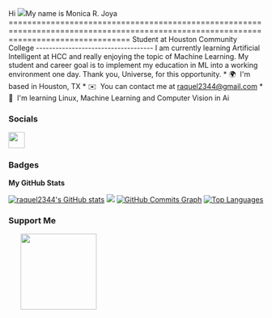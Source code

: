 Hi ![](https://user-images.githubusercontent.com/18350557/176309783-0785949b-9127-417c-8b55-ab5a4333674e.gif)My name is Monica R. Joya ======================================================================================================================================  Student at Houston Community College ------------------------------------  I am currently learning Artificial Intelligent at HCC and really enjoying the topic of Machine Learning. My student and career goal is to implement my education in ML into a working environment one day. Thank you, Universe, for this opportunity.  * 🌍  I'm based in Houston, TX * ✉️  You can contact me at [raquel2344@gmail.com](mailto:raquel2344@gmail.com) * 🧠  I'm learning Linux, Machine Learning and Computer Vision in Ai

 ### Socials  <p align="left"> <a href="https://www.github.com/raquel2344" target="_blank" rel="noreferrer"> <picture> <source media="(prefers-color-scheme: dark)" srcset="https://raw.githubusercontent.com/danielcranney/readme-generator/main/public/icons/socials/github-dark.svg" /> <source media="(prefers-color-scheme: light)" srcset="https://raw.githubusercontent.com/danielcranney/readme-generator/main/public/icons/socials/github.svg" /> <img src="https://raw.githubusercontent.com/danielcranney/readme-generator/main/public/icons/socials/github.svg" width="32" height="32" /> </picture> </a></p>
### Badges

<b>My GitHub Stats</b>

<a href="http://www.github.com/raquel2344"><img src="https://github-readme-stats.vercel.app/api?username=raquel2344&show_icons=true&hide=&count_private=true&title_color=0891b2&text_color=ffffff&icon_color=0891b2&bg_color=1c1917&hide_border=true&show_icons=true" alt="raquel2344's GitHub stats" /></a>
<a href="http://www.github.com/raquel2344"><img src="https://github-readme-streak-stats.herokuapp.com/?user=raquel2344&stroke=ffffff&background=1c1917&ring=0891b2&fire=0891b2&currStreakNum=ffffff&currStreakLabel=0891b2&sideNums=ffffff&sideLabels=ffffff&dates=ffffff&hide_border=true" /></a>
<a href="http://www.github.com/raquel2344"><img src="https://github-readme-activity-graph.cyclic.app/graph?username=raquel2344&bg_color=1c1917&color=ffffff&line=0891b2&point=ffffff&area_color=1c1917&area=true&hide_border=true&custom_title=GitHub%20Commits%20Graph" alt="GitHub Commits Graph" /></a>
<a href="https://github.com/raquel2344" align="left"><img src="https://github-readme-stats.vercel.app/api/top-langs/?username=raquel2344&langs_count=10&title_color=0891b2&text_color=ffffff&icon_color=0891b2&bg_color=1c1917&hide_border=true&locale=en&custom_title=Top%20%Languages" alt="Top Languages" /></a>
### Support Me

<ul style="list-style-type: none; margin: 0;">

<li style="display: inline-block; margin-right: 0.25rem;"><a href="https://www.buymeacoffee.com/raquel2344"><img src="https://cdn.buymeacoffee.com/buttons/v2/default-yellow.png" width="150"/></a></li>

</ul>
